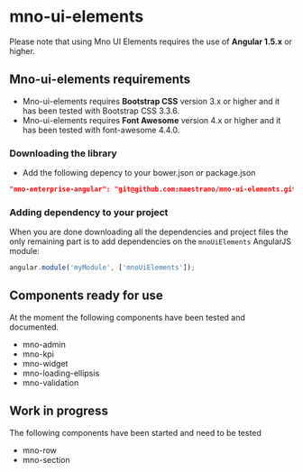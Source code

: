 # mno-ui-elements


Please note that using Mno UI Elements requires the use of **Angular 1.5.x** or higher.

## Mno-ui-elements requirements
* Mno-ui-elements requires **Bootstrap CSS** version 3.x or higher and it has been tested with Bootstrap CSS 3.3.6.
* Mno-ui-elements requires **Font Awesome** version 4.x or higher and it has been tested with font-awesome 4.4.0.

### Downloading the library

* Add the following depency to your bower.json or package.json

```json
"mno-enterprise-angular": "git@github.com:maestrano/mno-ui-elements.git#master"
```

### Adding dependency to your project

When you are done downloading all the dependencies and project files the only remaining part is to add dependencies on the `mnoUiElements` AngularJS module:

```js
angular.module('myModule', ['mnoUiElements']);
```

## Components ready for use

At the moment the following components have been tested and documented.
* mno-admin
* mno-kpi
* mno-widget
* mno-loading-ellipsis
* mno-validation

## Work in progress

The following components have been started and need to be tested
* mno-row
* mno-section

